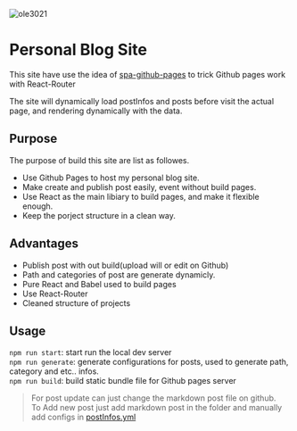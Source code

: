 ![ole3021](https://cloud.githubusercontent.com/assets/2676686/21916192/cabbdcac-d979-11e6-9136-4d323eb4c14c.png)

# Personal Blog Site
This site have use the idea of [spa-github-pages](https://github.com/rafrex/spa-github-pages) to trick Github pages work with React-Router

The site will dynamically load postInfos and posts before visit the actual page, and rendering dynamically with the data.

## Purpose
The purpose of build this site are list as followes.

* Use Github Pages to host my personal blog site.
* Make create and publish post easily, event without build pages.
* Use React as the main libiary to build pages, and make it flexible enough.
* Keep the porject structure in a clean way.

## Advantages
* Publish post with out build(upload will or edit on Github)
* Path and categories of post are generate dynamicly.
* Pure React and Babel used to build pages
* Use React-Router
* Cleaned structure of projects

## Usage
`npm run start`: start run the local dev server  
`npm run generate`: generate configurations for posts, used to generate path, category and etc.. infos.  
`npm run build`: build static bundle file for Github pages server  

> For post update can just change the markdown post file on github.  
> To Add new post just add markdown post in the folder and manually add configs in [postInfos.yml](https://github.com/ole3021/ole3021.me/blob/master/postInfos.yml)


